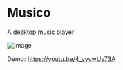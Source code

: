 # Musico
A desktop music player



![image](https://user-images.githubusercontent.com/42718253/170849667-5c2931f1-ab05-4b2a-9ebd-571f12f0ff5d.png)



Demo: https://youtu.be/4_yvvwUs73A
